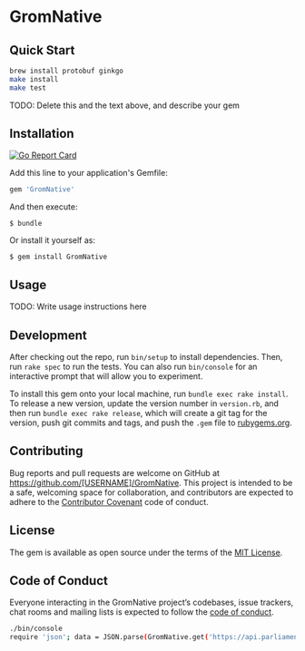 # GromNative

## Quick Start
```bash
brew install protobuf ginkgo
make install
make test
```


TODO: Delete this and the text above, and describe your gem

## Installation

[![Go Report Card](https://goreportcard.com/badge/github.com/ukparliament/gromnative)](https://goreportcard.com/report/github.com/ukparliament/gromnative)

Add this line to your application's Gemfile:

```ruby
gem 'GromNative'
```

And then execute:

    $ bundle

Or install it yourself as:

    $ gem install GromNative

## Usage

TODO: Write usage instructions here

## Development

After checking out the repo, run `bin/setup` to install dependencies. Then, run `rake spec` to run the tests. You can also run `bin/console` for an interactive prompt that will allow you to experiment.

To install this gem onto your local machine, run `bundle exec rake install`. To release a new version, update the version number in `version.rb`, and then run `bundle exec rake release`, which will create a git tag for the version, push git commits and tags, and push the `.gem` file to [rubygems.org](https://rubygems.org).

## Contributing

Bug reports and pull requests are welcome on GitHub at https://github.com/[USERNAME]/GromNative. This project is intended to be a safe, welcoming space for collaboration, and contributors are expected to adhere to the [Contributor Covenant](http://contributor-covenant.org) code of conduct.

## License

The gem is available as open source under the terms of the [MIT License](https://opensource.org/licenses/MIT).

## Code of Conduct

Everyone interacting in the GromNative project’s codebases, issue trackers, chat rooms and mailing lists is expected to follow the [code of conduct](https://github.com/[USERNAME]/GromNative/blob/master/CODE_OF_CONDUCT.md).

```bash
./bin/console
require 'json'; data = JSON.parse(GromNative.get('https://api.parliament.uk/query/person_by_id?person_id=43RHonMf'))['statementsBySubject']
```